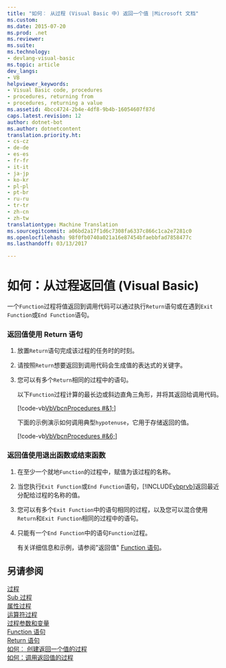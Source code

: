 ```yaml
---
title: "如何︰ 从过程 (Visual Basic 中) 返回一个值 |Microsoft 文档"
ms.custom: 
ms.date: 2015-07-20
ms.prod: .net
ms.reviewer: 
ms.suite: 
ms.technology:
- devlang-visual-basic
ms.topic: article
dev_langs:
- VB
helpviewer_keywords:
- Visual Basic code, procedures
- procedures, returning from
- procedures, returning a value
ms.assetid: 4bcc4724-2b4e-4df8-9b4b-16054607f87d
caps.latest.revision: 12
author: dotnet-bot
ms.author: dotnetcontent
translation.priority.ht:
- cs-cz
- de-de
- es-es
- fr-fr
- it-it
- ja-jp
- ko-kr
- pl-pl
- pt-br
- ru-ru
- tr-tr
- zh-cn
- zh-tw
translationtype: Machine Translation
ms.sourcegitcommit: a06bd2a17f1d6c7308fa6337c866c1ca2e7281c0
ms.openlocfilehash: 98f0fb0740a021a16e87454bfaebbfad7858477c
ms.lasthandoff: 03/13/2017

---
```

# <a name="how-to-return-a-value-from-a-procedure-visual-basic"></a>如何：从过程返回值 (Visual Basic)
一个`Function`过程将值返回到调用代码可以通过执行`Return`语句或在遇到`Exit Function`或`End Function`语句。  
  
### <a name="to-return-a-value-using-the-return-statement"></a>返回值使用 Return 语句  
  
1.  放置`Return`语句完成该过程的任务时的时刻。  
  
2.  请按照`Return`想要返回到调用代码会生成值的表达式的关键字。  
  
3.  您可以有多个`Return`相同的过程中的语句。  
  
     以下`Function`过程计算的最长边或斜边直角三角形，并将其返回给调用代码。  
  
     [!code-vb[VbVbcnProcedures #&1;](./codesnippet/VisualBasic/how-to-return-a-value-from-a-procedure_1.vb)]  
  
     下面的示例演示如何调用典型`hypotenuse`，它用于存储返回的值。  
  
     [!code-vb[VbVbcnProcedures #&6;](./codesnippet/VisualBasic/how-to-return-a-value-from-a-procedure_2.vb)]  
  
### <a name="to-return-a-value-using-exit-function-or-end-function"></a>返回值使用退出函数或结束函数  
  
1.  在至少一个就地`Function`的过程中，赋值为该过程的名称。  
  
2.  当您执行`Exit Function`或`End Function`语句，[!INCLUDE[vbprvb](../../../../csharp/programming-guide/concepts/linq/includes/vbprvb_md.md)]返回最近分配给过程的名称的值。  
  
3.  您可以有多个`Exit Function`中的语句相同的过程，以及您可以混合使用`Return`和`Exit Function`相同的过程中的语句。  
  
4.  只能有一个`End Function`中的语句`Function`过程。  
  
     有关详细信息和示例，请参阅"返回值" [Function 语句](../../../../visual-basic/language-reference/statements/function-statement.md)。  
  
## <a name="see-also"></a>另请参阅  
 [过程](./index.md)   
 [Sub 过程](./sub-procedures.md)   
 [属性过程](./property-procedures.md)   
 [运算符过程](./operator-procedures.md)   
 [过程参数和变量](./procedure-parameters-and-arguments.md)   
 [Function 语句](../../../../visual-basic/language-reference/statements/function-statement.md)   
 [Return 语句](../../../../visual-basic/language-reference/statements/return-statement.md)   
 [如何︰ 创建返回一个值的过程](./how-to-create-a-procedure-that-returns-a-value.md)   
 [如何：调用返回值的过程](./how-to-call-a-procedure-that-returns-a-value.md)
